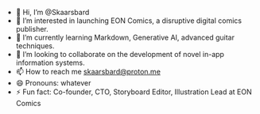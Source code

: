- 👋 Hi, I’m @Skaarsbard
- 👀 I’m interested in launching EON Comics, a disruptive digital comics publisher.
- 🌱 I’m currently learning Markdown, Generative AI, advanced guitar techniques.
- 💞️ I’m looking to collaborate on the development of novel in-app information systems.
- 📫 How to reach me skaarsbard@proton.me
- 😄 Pronouns: whatever
- ⚡ Fun fact: Co-founder, CTO, Storyboard Editor, Illustration Lead at EON Comics

<!---
Skaarsbard/Skaarsbard is a ✨ special ✨ repository because its `README.md` (this file) appears on your GitHub profile.
You can click the Preview link to take a look at your changes.
--->
